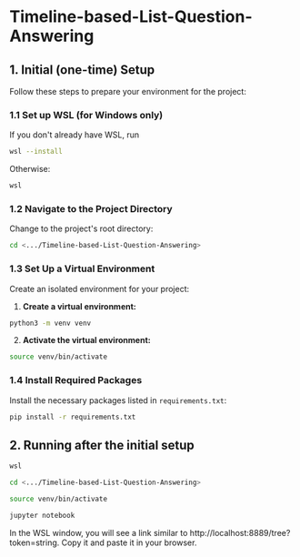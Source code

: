 # Timeline-based-List-Question-Answering

## 1. Initial (one-time) Setup

Follow these steps to prepare your environment for the project:

### 1.1 Set up WSL (for Windows only)

If you don't already have WSL, run
```bash
wsl --install
```

Otherwise:
```bash
wsl
```

### 1.2 Navigate to the Project Directory

Change to the project's root directory:

```bash
cd <.../Timeline-based-List-Question-Answering>
```

### 1.3 Set Up a Virtual Environment

Create an isolated environment for your project:

1. **Create a virtual environment:**

```bash
python3 -m venv venv
```

2. **Activate the virtual environment:**
```bash
source venv/bin/activate
```

### 1.4 Install Required Packages

Install the necessary packages listed in `requirements.txt`:

```bash
pip install -r requirements.txt
```

## 2. Running after the initial setup
```bash
wsl
```
```bash
cd <.../Timeline-based-List-Question-Answering>
```
```bash
source venv/bin/activate
```
```bash
jupyter notebook
```

In the WSL window, you will see a link similar to  http://localhost:8889/tree?token=string. Copy it and paste it in your browser.
